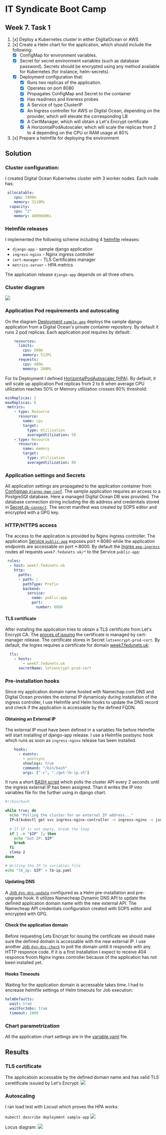 <!-- BEGIN_TF_DOCS -->
# IT Syndicate Boot Camp
## Week 7. Task 1
1. [x] Deploy a Kubernetes cluster in either DigitalOcean or AWS
1. [x] Create a Helm chart for the application, which should include the following:
   - [x] ConfigMap for environment variables.
   - [x] Secret for secret environment variables (such as database password). Secrets should be encrypted using any method available for Kubernetes (for instance, helm-secrets).
   - [x] Deployment configuration that:
     - [x] Runs two replicas of the application.
     - [x] Operates on port 8080
     - [x] Propagates ConfigMap and Secret to the container
     - [x] Has readiness and liveness probes
     - [x] A Service of type ClusterIP
     - [x] An Ingress controller for AWS or Digital Ocean, depending on the provider, which will elevate the corresponding LB
     - [x] A CertManager, which will obtain a Let's Encrypt certificate
     - [x] A HorizontalPodAutoscaler, which will scale the replicas from 2 to 4 depending on the CPU or RAM usage at 80%
1. [x] Prepare a helmfile for deploying the environment
## Solution
### Cluster configuration:
I created Digital Ocean Kubernetes cluster with 3 worker nodes. Each node has:
```yaml
 allocatable:
    cpu: 1900m
    memory: 3110Mi
  capacity:
    cpu: "2"
    memory: 4009080Ki
```
### Helmfile releases
I implemented the following scheme including 4 [helmfile](helm/helmfile.yaml) releases: 
- `django-app` - sample django application
- `ingress-nginx` - Nginx ingress controller
- `cert-manager` - TLS Certificates manager
- `metrics-server` - HPA metrics

The application release `django-app` depends on all three others. 

### Cluster diagram
![](docs/cluster.png)

### Application Pod requirements and autoscaling
On the diagram [Deployment `sample-app`](helm/django-app/templates/deployment-app.yaml) deploys the sample django application from a Digital Ocean's private container repository. By default it runs 2 pod replicas. Each application pod requires by default:
```yaml
    resources:
      limits:
        cpu: 500m
        memory: 512Mi
      requests:
        cpu: 400m
        memory: 200Mi
```
For tis Deployment I defined [HorizontalPodAutoscaler (HPA)](helm/django-app/templates/autoscale-app.yaml). By default, it will scale up application Pod replicas from 2 to 6 when average CPU utilization reaches 50% or Memory utilization crosses 80% threshold:
```yaml
minReplicas: 2
maxReplicas: 6
 metrics:
    - type: Resource
      resource:
        name: cpu
        target:
          type: Utilization
          averageUtilization: 50
    - type: Resource
      resource:
        name: memory
        target:
          type: Utilization
          averageUtilization: 80
```
### Application settings and Secrets
All application settings are propagated to the application container from [Configmap `django-map-conf`](helm/django-app/templates/configmap-app-conf.yaml). 
The sample application requires an access to a PostgreSQl database. Here a managed Digital Ocean DB was provided. The database connection string including the db address and credentials stored in [Secret `db-connect`](helm/django-app/templates/secrets.yaml). The secret manifest was created by SOPS editor and  encrypted with a GPG key. 

### HTTP/HTTPS access
The access to the application is provided by Nginx ingress controller. The application [Service `public-app`](helm/django-app/templates/service-app.yaml) exposes port *:8080 while the application endpoints are accessable on port *:8000. By default the [Ingres `app-ingress`](helm/django-app/templates/ingress-app.yaml) routes all requests `week7.fedunets.uk/*` to the Service `public-app`:
```yaml
 rules:
  - host: week7.fedunets.uk
    http:    
      paths:
      - path: /
        pathType: Prefix
        backend:
          service:
            name: public-app
            port:
              number: 8080
```
#### TLS certificate
After installing the application tries to obtain a TLS certificate from Let's Encrypt CA. The [proces of issuing](helm/django-app/templates/issuer-cert.yaml) the certificate is managed by cert-manager release. The certificate stores in Secret `letsencrypt-prod-cert`.
By default, the Ingres requires a certificate for domain [week7.fedunets.uk](https://week7.fedunets.uk/):
```yaml
  tls:
    - hosts:
        - week7.fedunets.uk
      secretName: letsencrypt-prod-cert
```

### Pre-installation hooks
Since my application domain name hosted with Namechap.com DNS and Digital Ocean provides the external IP dynamicaly during installation of the ingress controller, I use Helmfile and Helm hooks to update the DNS record and check if the application is accessable by the defined FQDN.
#### Obtaining an External IP
The external IP must have been defined in a variables file before Helmfile will start installing of django-app release. I use a Helmfile postsync hook which runs as soon as `ingress-nginx` release has been installed. 
```yaml
    hooks:
      - events: 
        - postsync
        showlogs: true
        command: "/bin/bash"
        args: ["-c", "./get-lb-ip.sh"]  
```
It runs a short [BASH script](helm/get-lb-ip.sh) which polls the cluster API every 2 seconds until the ingress external IP has been assigned. Than it writes the IP into variables file for the further using in django chart.
```bash
#!/bin/bash

while true; do
  echo "Polling the cluster for an external IP address..."
  IP=$(kubectl get svc ingress-nginx-controller -n ingress-nginx -o jsonpath={.status.loadBalancer.ingress[0].ip})
  
  # If IP is not empty, break the loop
  if [ -n "$IP" ]; then
    echo "Got IP: $IP"
    break
  fi
  sleep 2
done

# Writing the IP to variables file
echo "lb_ip: $IP" > lb-ip.yaml
```
#### Updating DNS
A [Job `dyn-dns-update`](helm/django-app/templates/hook-dyndns-upd.yaml) configured as a Helm pre-installation and pre-upgrade hook. It utilizes Namecheap Dynamic DNS API to update the defined application domain name with the new external API. The Namecheap API credentials configuration created with SOPS editor and encrypted with GPG. 

#### Check the application domain
Before requesting Lets Encrypt for issuing the certificate we should make sure the defined domain is accessable with the new external IP. I use another [Job `dyn-dns-check`](helm/django-app/templates/hook-dyndns-upd.yaml) to poll the domain untill it responds with any HTTP responce code. If it is a first installation I expect to receive 404 responce froom Nginx ingres controller because of the application has not been installed yet.

#### Hooks Timeouts
Waiting for the application domain is accessable takes time. I had to encrease helmfile settings of Helm timeouts for Job execution:
```yaml
helmDefaults:
  wait: true
  waitForJobs: true
  timeout: 1800
```

### Chart parametrization
All the application chart settings are in the [variable.yaml](helm/django-app/variables.yaml) file.

## Results
### TLS certificate
The applicatioin accessable by the defined domain name and has valid TLS ceretificate issuied by Let's Encrypt:
![](docs/2023-11-20_02h16_10.png)

### Autoscaling
I ran load test with Locust which proves the HPA works:

`kubectl describe deployment sample-app`
![](docs/2023-11-20_02h38_51.png)

Locus diagram:
![](docs/2023-11-20_02h36_44.png)

<!-- END_TF_DOCS -->